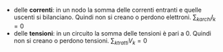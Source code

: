* delle **correnti**: in un nodo la somma delle correnti entranti e quelle uscenti si bilanciano. Quindi non si creano o perdono elettroni. $\sum_{k archi}I_k=0$
* delle **tensioni**: in un circuito la somma delle tensioni è pari a 0. Quindi non si creano o perdono tensioni. $\sum_{k tratti}V_k=0$

